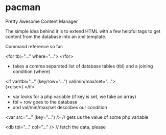 # pacman

Pretty Awesome Content Manager

The simple idea behind it is to extend HTML with a few helpful tags to get content from the database into an xml template.

Command reference so far:

&lt;for tbl="..." where="..."&gt;
&lt;/for&gt;
- takes a comma separated list of database tables (tbl) and a joining condition (where)


&lt;if var/tbl="..." (key/row="...") val/min/max/set="..."&gt;  
(&lt;else&gt;)
&lt;/if&gt;
- var looks for a php variable (if key is set, we take an array)
- tbl + row goes to the database
- and val/min/max/set describes our condition

&lt;var src="..." (key="...") /&gt;   // gets us the value of some php variable

&lt;db tbl="..." col="..." /&gt;      // fetch the data, please

